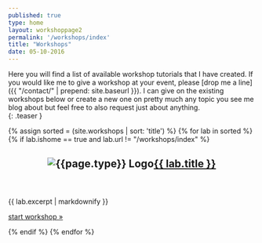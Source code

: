 ```yaml
---
published: true
type: home
layout: workshoppage2
permalink: '/workshops/index'
title: "Workshops"
date: 05-10-2016
---
```


Here you will find a list of available workshop tutorials that I have created. If you would like me to give a workshop at your event, please [drop me a line]({{ "/contact/" | prepend: site.baseurl }}).  I can give on the existing workshops below or create a new one on pretty much any topic you see me blog about but feel free to also request just about anything.  
{: .teaser }

{% assign sorted = (site.workshops | sort: 'title') %} 
{% for lab in  sorted %}
{% if lab.ishome == true and lab.url != "/workshops/index" %}
<article>
<header>
<h2 class="post-title"><img src="{{ "/images/logo.png" | prepend: lab.type }}" alt="{{page.type}} Logo"><a href="{{ site.baseurl }}{{ lab.url }}.html">{{ lab.title }}<br /></a></h2>
</header>
 <div>
{{ lab.excerpt | markdownify }}
  </div>
<div class="more-link">
  <p><a href="{{ site.baseurl }}{{ lab.url }}.html">start workshop &raquo;</a></p>
</div>

</article>
{% endif %}
{% endfor %}


